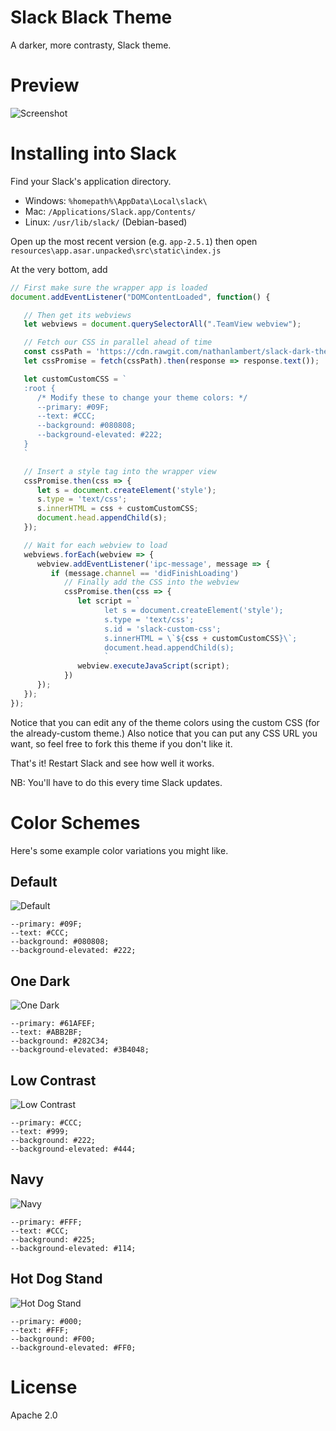 # Slack Black Theme

A darker, more contrasty, Slack theme.

# Preview

![Screenshot](https://cloud.githubusercontent.com/assets/7691630/24120350/4cbb643e-0d82-11e7-8353-5d4eb65dfd6a.png)

# Installing into Slack

Find your Slack's application directory.

* Windows: `%homepath%\AppData\Local\slack\`
* Mac: `/Applications/Slack.app/Contents/`
* Linux: `/usr/lib/slack/` (Debian-based)


Open up the most recent version (e.g. `app-2.5.1`) then open
`resources\app.asar.unpacked\src\static\index.js`

At the very bottom, add

```js
// First make sure the wrapper app is loaded
document.addEventListener("DOMContentLoaded", function() {

   // Then get its webviews
   let webviews = document.querySelectorAll(".TeamView webview");

   // Fetch our CSS in parallel ahead of time
   const cssPath = 'https://cdn.rawgit.com/nathanlambert/slack-dark-theme/master/custom.css';
   let cssPromise = fetch(cssPath).then(response => response.text());

   let customCustomCSS = `
   :root {
      /* Modify these to change your theme colors: */
      --primary: #09F;
      --text: #CCC;
      --background: #080808;
      --background-elevated: #222;
   }
   `

   // Insert a style tag into the wrapper view
   cssPromise.then(css => {
      let s = document.createElement('style');
      s.type = 'text/css';
      s.innerHTML = css + customCustomCSS;
      document.head.appendChild(s);
   });

   // Wait for each webview to load
   webviews.forEach(webview => {
      webview.addEventListener('ipc-message', message => {
         if (message.channel == 'didFinishLoading')
            // Finally add the CSS into the webview
            cssPromise.then(css => {
               let script = `
                     let s = document.createElement('style');
                     s.type = 'text/css';
                     s.id = 'slack-custom-css';
                     s.innerHTML = \`${css + customCustomCSS}\`;
                     document.head.appendChild(s);
                     `
               webview.executeJavaScript(script);
            })
      });
   });
});
```

Notice that you can edit any of the theme colors using the custom CSS (for
the already-custom theme.) Also notice that you can put any CSS URL you want,
so feel free to fork this theme if you don't like it.

That's it! Restart Slack and see how well it works.

NB: You'll have to do this every time Slack updates.

# Color Schemes

Here's some example color variations you might like.

## Default
![Default](https://cloud.githubusercontent.com/assets/7691630/24120350/4cbb643e-0d82-11e7-8353-5d4eb65dfd6a.png)
```
--primary: #09F;
--text: #CCC;
--background: #080808;
--background-elevated: #222;
```

## One Dark
![One Dark](https://user-images.githubusercontent.com/806101/27455546-826b3d88-5752-11e7-8a6b-87285b90eb3e.png)
```
--primary: #61AFEF;
--text: #ABB2BF;
--background: #282C34;
--background-elevated: #3B4048;
```

## Low Contrast
![Low Contrast](https://cloud.githubusercontent.com/assets/7691630/24120352/4ccdedf2-0d82-11e7-8ff7-c88e48b8e917.png)
```
--primary: #CCC;
--text: #999;
--background: #222;
--background-elevated: #444;
```

## Navy
![Navy](https://cloud.githubusercontent.com/assets/7691630/24120353/4cd08c4c-0d82-11e7-851a-4c62340456ad.png)
```
--primary: #FFF;
--text: #CCC;
--background: #225;
--background-elevated: #114;
```

## Hot Dog Stand
![Hot Dog Stand](https://cloud.githubusercontent.com/assets/7691630/24120351/4cca6182-0d82-11e7-8de8-7ab99dcde042.png)
```
--primary: #000;
--text: #FFF;
--background: #F00;
--background-elevated: #FF0;
```

# License

Apache 2.0
